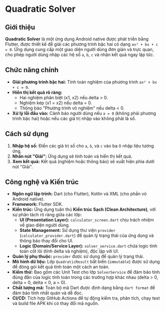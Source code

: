 # Quadratic Solver

## Giới thiệu

**Quadratic Solver** là một ứng dụng Android native được phát triển bằng Flutter, được thiết kế để giải các phương trình bậc hai có dạng `ax² + bx + c = 0`. Ứng dụng cung cấp một giao diện người dùng đơn giản và trực quan, cho phép người dùng nhập các hệ số `a`, `b`, `c` và nhận kết quả ngay lập tức.

## Chức năng chính

*   **Giải phương trình bậc hai:** Tính toán nghiệm của phương trình `ax² + bx + c = 0`.
*   **Hiển thị kết quả rõ ràng:**
    *   Hai nghiệm phân biệt (x1, x2) nếu delta > 0.
    *   Nghiệm kép (x1 = x2) nếu delta = 0.
    *   Thông báo "Phương trình vô nghiệm" nếu delta < 0.
*   **Xử lý lỗi đầu vào:** Cảnh báo người dùng nếu `a = 0` (không phải phương trình bậc hai) hoặc nếu các giá trị nhập vào không phải là số.

## Cách sử dụng

1.  **Nhập hệ số:** Điền các giá trị số cho `a`, `b`, và `c` vào ba ô nhập liệu tương ứng.
2.  **Nhấn nút "Giải":** Ứng dụng sẽ tính toán và hiển thị kết quả.
3.  **Xem kết quả:** Kết quả (nghiệm hoặc thông báo) sẽ xuất hiện phía dưới nút "Giải".

## Công nghệ và Kiến trúc

*   **Ngôn ngữ lập trình:** Dart (cho Flutter), Kotlin và XML (cho phần vỏ Android native).
*   **Framework:** Flutter SDK.
*   **Kiến trúc:** Ứng dụng tuân thủ **Kiến trúc Sạch (Clean Architecture)**, với sự phân tách rõ ràng giữa các lớp:
    *   **UI (Presentation Layer):** `calculator_screen.dart` chịu trách nhiệm về giao diện người dùng.
    *   **State Management:** Sử dụng thư viện `provider` (`calculator_provider.dart`) để quản lý trạng thái của ứng dụng và thông báo thay đổi cho UI.
    *   **Logic (Domain/Service Layer):** `solver_service.dart` chứa logic tính toán cốt lõi (tính delta và nghiệm), độc lập với UI.
*   **Quản lý phụ thuộc:** `provider` được sử dụng để quản lý trạng thái.
*   **Mô hình dữ liệu:** Lớp `QuadraticResult` bất biến (`immutable`) được sử dụng để đóng gói kết quả tính toán một cách an toàn.
*   **Kiểm thử:** Bao gồm các Unit Test cho lớp `SolverService` để đảm bảo tính đúng đắn của logic tính toán trong các trường hợp khác nhau (delta > 0, delta = 0, delta < 0, a = 0).
*   **Chất lượng mã:** Toàn bộ mã Dart được định dạng bằng `dart format` để đảm bảo tính nhất quán và dễ đọc.
*   **CI/CD:** Tích hợp GitHub Actions để tự động kiểm tra, phân tích, chạy test và build file APK khi có thay đổi mã nguồn.